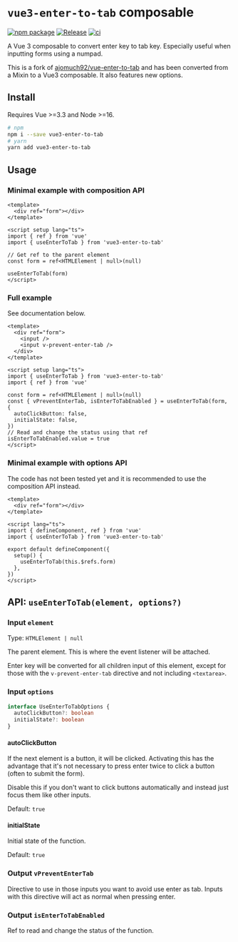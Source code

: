 # `vue3-enter-to-tab` composable

[![npm package][npm-img]][npm-url]
[![Release](https://github.com/l3d00m/vue3-enter-to-tab/actions/workflows/release.yml/badge.svg)](https://github.com/l3d00m/vue3-enter-to-tab/actions/workflows/release.yml)
[![ci](https://github.com/l3d00m/vue3-enter-to-tab/actions/workflows/ci.yml/badge.svg)](https://github.com/l3d00m/vue3-enter-to-tab/actions/workflows/ci.yml)

A Vue 3 composable to convert enter key to tab key. Especially useful when inputting forms using a numpad.

This is a fork of [ajomuch92/vue-enter-to-tab](https://github.com/ajomuch92/vue-enter-to-tab) and has been converted from a Mixin to a Vue3 composable. It also features new options.

## Install

Requires Vue >=3.3 and Node >=16.

```bash
# npm
npm i --save vue3-enter-to-tab
# yarn
yarn add vue3-enter-to-tab
```

## Usage

### Minimal example with composition API

```vue
<template>
  <div ref="form"></div>
</template>

<script setup lang="ts">
import { ref } from 'vue'
import { useEnterToTab } from 'vue3-enter-to-tab'

// Get ref to the parent element
const form = ref<HTMLElement | null>(null)

useEnterToTab(form)
</script>
```

### Full example

See documentation below.

```vue
<template>
  <div ref="form">
    <input />
    <input v-prevent-enter-tab />
  </div>
</template>

<script setup lang="ts">
import { useEnterToTab } from 'vue3-enter-to-tab'
import { ref } from 'vue'

const form = ref<HTMLElement | null>(null)
const { vPreventEnterTab, isEnterToTabEnabled } = useEnterToTab(form, {
  autoClickButton: false,
  initialState: false,
})
// Read and change the status using that ref
isEnterToTabEnabled.value = true
</script>
```

### Minimal example with options API

The code has not been tested yet and it is recommended to use the composition API instead.

```vue
<template>
  <div ref="form"></div>
</template>

<script lang="ts">
import { defineComponent, ref } from 'vue'
import { useEnterToTab } from 'vue3-enter-to-tab'

export default defineComponent({
  setup() {
    useEnterToTab(this.$refs.form)
  },
})
</script>
```

## API: `useEnterToTab(element, options?)`

### Input `element`

Type: `HTMLElement | null`

The parent element. This is where the event listener will be attached.

Enter key will be converted for all children input of this element, except for those with the `v-prevent-enter-tab` directive and not including `<textarea>`.

### Input `options`

```ts
interface UseEnterToTabOptions {
  autoClickButton?: boolean
  initialState?: boolean
}
```

#### autoClickButton

If the next element is a button, it will be clicked. Activating this has the advantage that it's not necessary to press enter twice to click a button (often to submit the form).

Disable this if you don't want to click buttons automatically and instead just focus them like other inputs.

Default: `true`

#### initialState

Initial state of the function.

Default: `true`

### Output `vPreventEnterTab`

Directive to use in those inputs you want to avoid use enter as tab. Inputs with this directive will act as normal when pressing enter.

### Output `isEnterToTabEnabled`

Ref to read and change the status of the function.

[npm-img]: https://img.shields.io/npm/v/vue3-enter-to-tab
[npm-url]: https://www.npmjs.com/package/vue3-enter-to-tab
